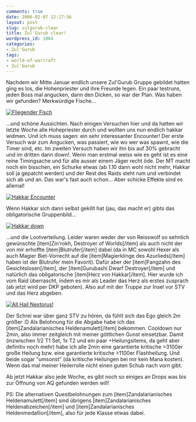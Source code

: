 ```yaml
---
comments: true
date: 2006-02-07 12:17:56
layout: post
slug: zulgurub-clear
title: Zul'Gurub clear!
wordpress_id: 1064
categories:
- Zul'Gurub
tags:
- world-of-warcraft
- Zul'Gurub
---
```


Nachdem wir Mitte Januar endlich unsere Zul'Gurub Gruppe gebildet hatten ging es los, die Hohenpriester und ihre Freunde legen. Ein paar testruns, jeden Boss mal angucken, dann den Dicken, so war der Plan. Was haben wir gefunden? Merkwürdige Fische...

[![Fliegender Fisch](http://static.flickr.com/29/96675949_71f35635bf.jpg)](http://www.flickr.com/photos/walsweer/96675949/)



...und schöne Aussichten. Nach einigen Versuchen hier und da hatten wir letzte Woche alle Hohepriester durch und wollten uns nun endlich hakkar widmen. Und ich muss sagen: ein sehr interessanter Encounter!
Der erste Versuch war zum Angucken, was passiert, wie wo wer was spawnt, wie die Timer sind, etc. Im zweiten Versuch haben wir ihn bis auf 30% gebracht und im dritten dann down!. Wenn man erstmal weiss wie es geht ist es eine reine Timingsache und für alle ausser einem Jäger recht öde. Der MT macht noch ein bisschen, ein Schurke etwas (ab 1.10 dann wohl nicht mehr, Hakkar soll ja gepatcht werden) und der Rest des Raids steht rum und verbindet sich ab und an. Das war's fast auch schon... Aber schicke Effekte sind es allemal!

[![Hakkar Encounter](http://static.flickr.com/18/96675969_3e55ae87a1.jpg)](http://www.flickr.com/photos/walsweer/96675969/)

Wenn Hakkar sich dann selbst gekillt hat (jau, das macht er) gibts das obligatorische Gruppenbild...

[![Hakkar down](http://static.flickr.com/31/96675977_26072a65c8.jpg)](http://www.flickr.com/photos/walsweer/96675977/)

...und die Lootverteilung. Leider waren weder der von Reisswolf so sehnlich gewünschte [item]Zin'rokh, Destroyer of Worlds[/item] als auch nicht der von mir erhoffte [item]Blutrufer[/item] dabei (da in MC sowohl Hexer als auch Magier Biet-Vorrecht auf die [item]Magierklinge des Azurlieds[/item] haben ist der Blutrufer mein Favorit). Dafür aber der [item]Fangzahn des Gesichtslosen[/item], der [item]Gurubashi Dwarf Destroyer[/item] und natürlich das obligatorische [item]Herz von Hakkar[/item]. Hier wurde ich vom Raid überrascht, indem es mir als Leader das Herz als erstes zusprach (ab jetzt wird per DKP geboten). Also auf mit der Truppe zur Insel vor STV und das Herz abgeben.

[![All Hail Nextorus!](http://static.flickr.com/28/96675999_e52be037f5.jpg)](http://www.flickr.com/photos/walsweer/96675999/)

Der Schrei war über ganz STV zu hören, da fühlt sich das Ego gleich 2m größer :D
Als Belohnung für die Abgabe habe ich das [item]Zandalarianisches Heldenamulett[/item] bekommen. Cooldown nur 2min, also immer zeitgleich mit meiner göttlichen Gunst einsetzbar. Damit (inzwischen 1/2 T1 Set, 1x T2 und ein paar +Heilungsitems, da geht aber definitiv noch mehr) habe ich alle 2min eine garantierte kritische >3100er große Heilung bzw. eine garantierte kritische >1100er Flashheilung. Und beide sogar "umsonst" (da kritische Heilungen bei mir kein Mana kosten). Wenn das mal meiner Heilerrolle nicht einen guten Schub nach vorn gibt.

Ab jetzt Hakkar also jede Woche, es gibt noch so einiges an Drops was bis zur Öffnung von AQ gefunden werden will!

PS: Die alternativen Questbelohnungen zum [item]Zandalarianisches Heldenamulett[/item] sind übrigens [item]Zandalarianisches Heldenabzeichen[/item] und [item]Zandalarianisches Heldenmedallion[/item], also für jede Klasse etwas dabei.
